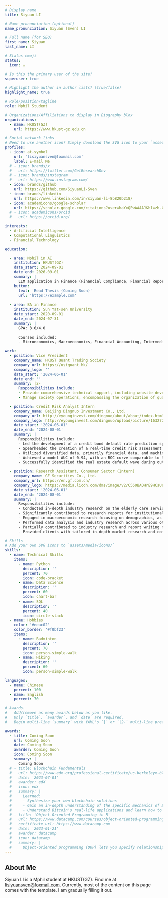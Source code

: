 ```yaml
---
# Display name
title: Siyuan LI

# Name pronunciation (optional)
name_pronunciation: Siyuan (Sven) LI

# Full name (for SEO)
first_name: Siyuan
last_name: LI

# Status emoji
status:
  icon: ☕️

# Is this the primary user of the site?
superuser: true

# Highlight the author in author lists? (true/false)
highlight_name: true

# Role/position/tagline
role: Mphil Student

# Organizations/Affiliations to display in Biography blox
organizations:
  - name: HKUST(GZ)
    url: https://www.hkust-gz.edu.cn

# Social network links
# Need to use another icon? Simply download the SVG icon to your `assets/media/icons/` folder.
profiles:
  - icon: at-symbol
    url: 'lisiyuansven@foxmail.com'
    label: E-mail Me
  # - icon: brands/x
  #   url: https://twitter.com/GetResearchDev
  # - icon: brands/instagram
  #   url: https://www.instagram.com/
  - icon: brands/github
    url: https://github.com/SiyuanLi-Sven
  - icon: brands/linkedin
    url: https://www.linkedin.com/in/siyuan-li-8b820b218/
  - icon: academicons/google-scholar
    url: https://scholar.google.com/citations?user=haYxQEwAAAAJ&hl=zh-CN
  # - icon: academicons/orcid
  #   url: https://orcid.org/

interests:
  - Artificial Intelligence
  - Computational Linguistics
  - Financial Technology

education:

  - area: Mphil in AI
    institution: HKUST(GZ)
    date_start: 2024-09-01
    date_end: 2026-09-01
    summary: |
      LLM application in Finance (Financial Compliance, Financial Report Generation, ...). 
    button:
      text: 'Read Thesis (Coming Soon)'
      url: 'https://example.com'

  - area: BA in Finance
    institution: Sun Yat-sen University
    date_start: 2020-09-01
    date_end: 2024-07-31
    summary: |
      GPA: 3.6/4.0
      
      Courses included:
      - Microeconomics, Macroeconomics, Financial Accounting, Intermediate Financial Accounting, Econometrics, Corporate Finance...

work:
  - position: Vice President
    company_name: HKUST Quant Trading Society
    company_url: https://ustquant.hk/
    company_logo: ''
    date_start: '2024-06-01'
    date_end: ''
    summary: |2-
      Responsibilities include:
      - Provide comprehensive technical support, including website development and maintenance, and email system administration.
      - Manage society operations, encompassing the organization of quantitative trading competitions, meeting coordination, and oversight of publicity and promotional activities.

  - position: Credit Risk Analyst Intern
    company_name: Beijing Dingnuo Investment Co., Ltd.
    company_url: http://eyounginvest.com/dingnuo/about/about/index.html
    company_logo: http://eyounginvest.com/dingnuo/upload/picture/1632724944216-logo1.png
    date_start: '2024-06-01'
    date_end: '2024-08-01'
    summary: |
      Responsibilities include:
      - Led the development of a credit bond default rate prediction system.
      - Spearheaded the creation of a real-time credit risk assessment system using Python and SQL. 
      - Utilized diversified data, primarily financial data, and machine learning models (e.g., XGBoost) to generate interpretable predictions for credit bond default probabilities.
      - Achieved a model AUC of 0.94, with an ROC curve comparable to leading global rating agencies.
      - Successfully identified the real estate default wave during out-of-sample backtesting.

  - position: Research Assistant, Consumer Sector (Intern)
    company_name: GF Securities Co., Ltd.
    company_url: https://en.gf.com.cn/
    company_logo: https://media.licdn.com/dms/image/v2/C560BAQHrE9HCsUaYRQ/company-logo_200_200/company-logo_200_200/0/1638679395736/_logo?e=1754524800&v=beta&t=8IelipvmwdQtxfzae9mJOIB8bhFbubnWQb6gZ7rqT9s
    date_start: '2024-06-01'
    date_end: '2024-08-01'
    summary: |
      Responsibilities include:
      - Conducted in-depth industry research on the elderly care services sector.
      - Significantly contributed to research reports for institutional clients and for internal publication within the GF Securities Research Department.
      - Engaged in macroeconomic research focusing on demographics, as well as analysis of discretionary and non-discretionary consumer trends.
      - Performed data analysis and industry research across various other sectors.
      - Partially contributed to industry research and report writing for the home furnishing and broader healthcare sectors.
      - Provided clients with tailored in-depth market research and competitor analysis reports.

# Skills
# Add your own SVG icons to `assets/media/icons/`
skills:
  - name: Technical Skills
    items:
      - name: Python
        description: ''
        percent: 70
        icon: code-bracket
      - name: Data Science
        description: ''
        percent: 60
        icon: chart-bar
      - name: SQL
        description: ''
        percent: 40
        icon: circle-stack
  - name: Hobbies
    color: '#eeac02'
    color_border: '#f0bf23'
    items:
      - name: Badminton
        description: ''
        percent: 70
        icon: person-simple-walk
      - name: Hiking
        description: ''
        percent: 60
        icon: person-simple-walk

languages:
  - name: Chinese
    percent: 100
  - name: English
    percent: 70

# Awards.
#   Add/remove as many awards below as you like.
#   Only `title`, `awarder`, and `date` are required.
#   Begin multi-line `summary` with YAML's `|` or `|2-` multi-line prefix and indent 2 spaces below.

awards:
  - title: Coming Soon
    url: Coming Soon
    date: Coming Soon
    awarder: Coming Soon
    icon: Coming Soon
    summary: |
      Coming Soon
  # - title: Blockchain Fundamentals
  #   url: https://www.edx.org/professional-certificate/uc-berkeleyx-blockchain-fundamentals
  #   date: '2023-07-01'
  #   awarder: edX
  #   icon: edx
  #   summary: |
  #     Learned:
  #     - Synthesize your own blockchain solutions
  #     - Gain an in-depth understanding of the specific mechanics of Bitcoin
  #     - Understand Bitcoin's real-life applications and learn how to attack and destroy Bitcoin, Ethereum, smart contracts and Dapps, and alternatives to Bitcoin's Proof-of-Work consensus algorithm
  # - title: 'Object-Oriented Programming in R'
  #   url: https://www.datacamp.com/courses/object-oriented-programming-with-s3-and-r6-in-r
  #   certificate_url: https://www.datacamp.com
  #   date: '2023-01-21'
  #   awarder: datacamp
  #   icon: datacamp
  #   summary: |
  #     Object-oriented programming (OOP) lets you specify relationships between functions and the objects that they can act on, helping you manage complexity in your code. This is an intermediate level course, providing an introduction to OOP, using the S3 and R6 systems. S3 is a great day-to-day R programming tool that simplifies some of the functions that you write. R6 is especially useful for industry-specific analyses, working with web APIs, and building GUIs.
---
```


## About Me

Siyuan LI is a Mphil student at HKUST(GZ). Find me at lisiyuansven@foxmail.com. Currently, most of the content on this page comes with the template. I am gradually filling it out.